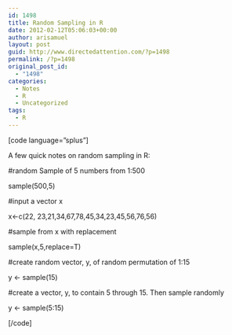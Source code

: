 ```yaml
---
id: 1498
title: Random Sampling in R
date: 2012-02-12T05:06:03+00:00
author: arisamuel
layout: post
guid: http://www.directedattention.com/?p=1498
permalink: /?p=1498
original_post_id:
  - "1498"
categories:
  - Notes
  - R
  - Uncategorized
tags:
  - R
---
```

[code language=&#8221;splus&#8221;]

A few quick notes on random sampling in R:

#random Sample of 5 numbers from 1:500
  
sample(500,5)

#input a vector x
  
x<-c(22, 23,21,34,67,78,45,34,23,45,56,76,56)

#sample from x with replacement
  
sample(x,5,replace=T)

#create random vector, y, of random permutation of 1:15
  
y <- sample(15)

#create a vector, y, to contain 5 through 15. Then sample randomly
  
y <- sample(5:15)
  
[/code]